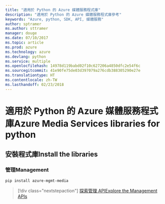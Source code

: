 ```yaml
---
title: "適用於 Python 的 Azure 媒體服務程式庫"
description: "適用於 Python 的 Azure 媒體服務程式庫參考"
keywords: "Azure, python, SDK, API, 媒體服務"
author: sptramer
ms.author: sttramer
manager: douge
ms.date: 07/10/2017
ms.topic: article
ms.prod: azure
ms.technology: azure
ms.devlang: python
ms.service: multiple
ms.openlocfilehash: 14978d119babd02f10c627206a4850dfc2e54f6c
ms.sourcegitcommit: 41e90fe75de03d397079a276cdb388305290e27e
ms.translationtype: HT
ms.contentlocale: zh-TW
ms.lasthandoff: 02/23/2018
---
```

# <a name="azure-media-services-libraries-for-python"></a><span data-ttu-id="15b06-104">適用於 Python 的 Azure 媒體服務程式庫</span><span class="sxs-lookup"><span data-stu-id="15b06-104">Azure Media Services libraries for python</span></span>

## <a name="install-the-libraries"></a><span data-ttu-id="15b06-105">安裝程式庫</span><span class="sxs-lookup"><span data-stu-id="15b06-105">Install the libraries</span></span>


### <a name="management"></a><span data-ttu-id="15b06-106">管理</span><span class="sxs-lookup"><span data-stu-id="15b06-106">Management</span></span>

```bash
pip install azure-mgmt-media
```
> [!div class="nextstepaction"]
> [<span data-ttu-id="15b06-107">探索管理 API</span><span class="sxs-lookup"><span data-stu-id="15b06-107">Explore the Management APIs</span></span>](/python/api/overview/azure/mediaservices/management)